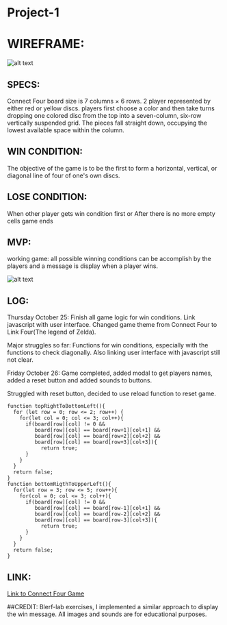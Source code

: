 # Project-1
# WIREFRAME:

![alt text](https://git.generalassemb.ly/jhonymaurad/Project-1/blob/master/images/Connect_Four.gif "Connect Four")

## SPECS:
Connect Four board size is 7 columns × 6 rows.
2 player represented by either red or yellow discs.
players first choose a color and then take turns dropping one colored disc from the top into a seven-column, six-row vertically suspended grid. The pieces fall straight down, occupying the lowest available space within the column.  

## WIN CONDITION:
The objective of the game is to be the first to form a horizontal, vertical, or diagonal line of four of one's own discs.

## LOSE CONDITION:
When other player gets win condition first or
After there is no more empty cells game ends

## MVP:
working game: all possible winning conditions can be accomplish by the players and a message is display when a player wins.

![alt text](https://git.generalassemb.ly/jhonymaurad/Project-1/blob/master/images/wireframe.jpg "Connect Four")

## LOG:
Thursday October 25: Finish all game logic for win conditions. Link javascript with user interface. Changed game theme from Connect Four to Link Four(The legend of Zelda).

Major struggles so far: Functions for win conditions, especially with the functions to check diagonally. Also linking user interface with javascript still not clear.

Friday October 26: Game completed, added modal to get players names, added a reset button and added sounds to buttons.

Struggled with reset button, decided to use reload function to reset game.

```
function topRightToBottomLeft(){
  for (let row = 0; row <= 2; row++) {
    for(let col = 0; col <= 3; col++){
      if(board[row][col] != 0 &&
         board[row][col] == board[row+1][col+1] &&
         board[row][col] == board[row+2][col+2] &&
         board[row][col] == board[row+3][col+3]){
           return true;
      }
    }
  }
  return false;
}
function bottomRigthToUpperLeft(){
  for(let row = 3; row <= 5; row++){
    for(col = 0; col <= 3; col++){
      if(board[row][col] != 0 &&
         board[row][col] == board[row-1][col+1] &&
         board[row][col] == board[row-2][col+2] &&
         board[row][col] == board[row-3][col+3]){
           return true;
      }
    }
  }
  return false;
}
```
## LINK:

[Link to Connect Four Game](https://git.generalassemb.ly/jhonymaurad/Project-1/blob/master/index.html "Connect Four")

##CREDIT:
Blerf-lab exercises, I implemented a similar approach to display the win message.
All images and sounds are for educational purposes.
